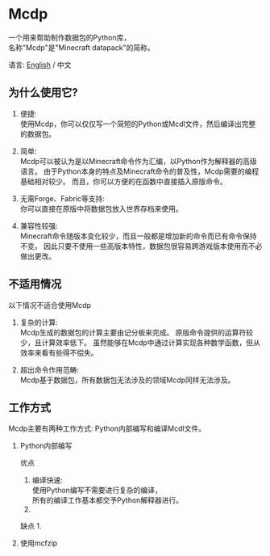# Mcdp # 

一个用来帮助制作数据包的Python库，  
名称"Mcdp"是"Minecraft datapack"的简称。

语言: [English](https://github.com/Ovizro/Mcdp/blob/master/doc/en_us/README.md) / 中文

## 为什么使用它? ## 

1. 便捷:  
    使用Mcdp，你可以仅仅写一个简短的Python或Mcdl文件，然后编译出完整的数据包。
        
2. 简单:  
    Mcdp可以被认为是以Minecraft命令作为汇编，以Python作为解释器的高级语言。
    由于Python本身的特点及Minecraft命令的普及性，Mcdp需要的编程基础相对较少。
    而且，你可以方便的在函数中直接插入原版命令。
        
3. 无需Forge、Fabric等支持:  
    你可以直接在原版中将数据包放入世界存档来使用。
        
4. 兼容性较强:  
    Minecraft命令随版本变化较少，而且一般都是增加新的命令而已有命令保持不变。
    因此只要不使用一些高版本特性，数据包很容易跨游戏版本使用而不必做出更改。
        
## 不适用情况 ## 
以下情况不适合使用Mcdp

1. 复杂的计算:  
    Mcdp生成的数据包的计算主要由记分板来完成。
    原版命令提供的运算符较少，且计算效率低下。
    虽然能够在Mcdp中通过计算实现各种数学函数，但从效率来看有些得不偿失。
        
2. 超出命令作用范畴:  
    Mcdp基于数据包，所有数据包无法涉及的领域Mcdp同样无法涉及。

## 工作方式 ##
Mcdp主要有两种工作方式: Python内部编写和编译Mcdl文件。

1. Python内部编写

    优点
    1. 编译快速:  
    使用Python编写不需要进行复杂的编译，  
    所有的编译工作基本都交予Python解释器进行。
    2. 
    
    缺点
    1. 

2. 使用mcfzip